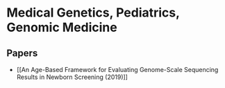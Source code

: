 # Medical Genetics, Pediatrics, Genomic Medicine

## Papers

- [[An Age-Based Framework for Evaluating Genome-Scale Sequencing Results in Newborn Screening (2019)]]
